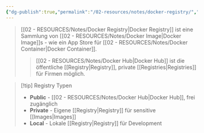 ```yaml
---
{"dg-publish":true,"permalink":"/02-resources/notes/docker-registry/","tags":["informatik/virtualisierung/docker/registry","informatik/virtualisierung/docker/distribution"],"noteIcon":"","updated":"2025-09-10T16:40:27.000+02:00"}
---
```



>[[02 - RESOURCES/Notes/Docker Registry\|Docker Registry]] ist eine Sammlung von [[02 - RESOURCES/Notes/Docker Image\|Docker Image]]s - wie ein App Store für [[02 - RESOURCES/Notes/Docker Container\|Docker Container]].
>>[[02 - RESOURCES/Notes/Docker Hub\|Docker Hub]] ist die öffentliche [[Registry\|Registry]], private [[Registries\|Registries]] für Firmen möglich.

>[!tip] Registry Typen
>- **Public** - [[02 - RESOURCES/Notes/Docker Hub\|Docker Hub]], frei zugänglich
>- **Private** - Eigene [[Registry\|Registry]] für sensitive [[Images\|Images]]
>- **Local** - Lokale [[Registry\|Registry]] für Development